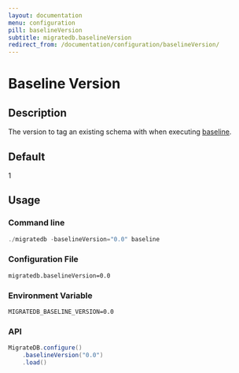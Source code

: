 ```yaml
---
layout: documentation
menu: configuration
pill: baselineVersion
subtitle: migratedb.baselineVersion
redirect_from: /documentation/configuration/baselineVersion/
---
```


# Baseline Version

## Description

The version to tag an existing schema with when executing [baseline](/documentation/command/baseline).

## Default

1

## Usage

### Command line

```powershell
./migratedb -baselineVersion="0.0" baseline
```

### Configuration File

```properties
migratedb.baselineVersion=0.0
```

### Environment Variable

```properties
MIGRATEDB_BASELINE_VERSION=0.0
```

### API

```java
MigrateDB.configure()
    .baselineVersion("0.0")
    .load()
```
